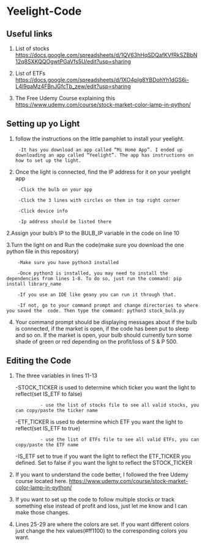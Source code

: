 # Yeelight-Code
## Useful links
1. List of stocks https://docs.google.com/spreadsheets/d/1QV63hHqSDQafKVfRkSZBbN12q8SXKQQOgwtPGaVfs5U/edit?usp=sharing

2. List of ETFs https://docs.google.com/spreadsheets/d/1XO4pIg8YBDohYh1dGS6i-L4l9qaMz4FBnJGfcTb_zew/edit?usp=sharing

3. The Free Udemy Course explaining this https://www.udemy.com/course/stock-market-color-lamp-in-python/



## Setting up yo Light

1. follow the instructions on the little pamphlet to install your yeelight.
        
        -It has you download an app called “Mi Home App”. I ended up downloading an app called “Yeelight”. The app has instructions on how to set up the light.
        
2. Once the light is connected, find the IP address for it on your yeelight app
        
        -Click the bulb on your app
        
        -Click the 3 lines with circles on them in top right corner
        
        -Click device info
        
        -Ip address should be listed there

2.Assign your bulb’s IP to the BULB_IP variable in the code on line 10

3.Turn the light on and Run the code(make sure you download the one python file in this repository)
        
        -Make sure you have python3 installed
        
        -Once python3 is installed, you may need to install the dependencies from lines 1-8. To do so, just run the command: pip install library_name
        
        -If you use an IDE like geany you can run it through that.
        
        -If not, go to your command prompt and change directories to where you saved the  code. Then type the command: python3 stock_bulb.py

4. Your command prompt should be displaying messages about if the bulb is connected, if the market is open, if the code has been put to sleep and so on. If the market is open, your bulb should currently turn some shade of green or red depending on the profit/loss of S & P 500.

## Editing the Code

1. The three variables in lines 11-13
    
    -STOCK_TICKER is used to determine which ticker you want the light to reflect(set IS_ETF to false)
    
                - use the list of stocks file to see all valid stocks, you can copy/paste the ticker name 
    
    -ETF_TICKER is used to determine which ETF you want the light to reflect(set IS_ETF to true)
    
                - use the list of ETFs file to see all valid ETFs, you can copy/paste the ETF name 
    
    -IS_ETF set to true if you want the light to reflect the ETF_TICKER you defined. Set to false if you want the light to reflect the STOCK_TICKER

2. If you want to understand the code better, I followed the free Udemy course located here. https://www.udemy.com/course/stock-market-color-lamp-in-python/


4. If you want to set up the code to follow multiple stocks or track something else instead of profit and loss, just let me know and I can make those changes.

5. Lines 25-29 are where the colors are set. If you want different colors just change the hex values(#ff1100) to the corresponding colors you want.
